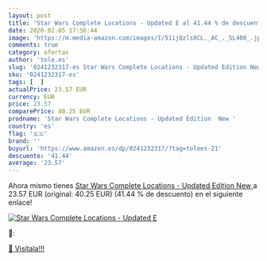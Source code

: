 ```yaml
---
layout: post
title: 'Star Wars Complete Locations - Updated E al 41.44 % de descuento'
date: 2020-02-05 17:56:44
image: 'https://m.media-amazon.com/images/I/51ijQzls8CL._AC_._SL400_.jpg'
comments: true
category: ofertas
author: 'tole.es'
slug: '0241232317-es Star Wars Complete Locations - Updated Edition New'
sku: '0241232317-es'
tags: [  ]
actualPrice: 23.57 EUR
currency: EUR
price: 23.57
comparePrice: 40.25 EUR
prodname: 'Star Wars Complete Locations - Updated Edition  New '
country: 'es'
flag: '🇪🇸'
brand: ''
buyurl: 'https://www.amazon.es/dp/0241232317/?tag=tolees-21'
descuento: '41.44'
average: '23.57'
---
```


Ahora mismo tienes [Star Wars Complete Locations - Updated Edition  New ](https://www.amazon.es/dp/0241232317/?tag=tolees-21) a 23.57 EUR (original: 40.25 EUR) (41.44 %  de descuento) en el siguiente enlace!

[![Star Wars Complete Locations - Updated E](https://m.media-amazon.com/images/I/51ijQzls8CL._AC_._SL400_.jpg)](https://www.amazon.es/dp/0241232317/?tag=tolees-21)

🔎:


[🛒 Visítala!!!](https://www.amazon.es/dp/0241232317/?tag=tolees-21)
